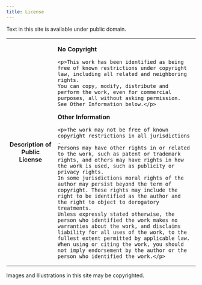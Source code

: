 ```yaml
---
title: License
---
```

<p>Text in this site is available under public domain.</p>
<table>
  <th>Description of Public License</th>
  <td>
    
<strong>No Copyright</strong>

    <p>This work has been identified as being free of known restrictions under copyright law, including all related and neighboring rights.
    You can copy, modify, distribute and perform the work, even for commercial purposes, all without asking permission. See Other Information below.</p>

<strong>Other Information</strong>

    <p>The work may not be free of known copyright restrictions in all jurisdictions .
    Persons may have other rights in or related to the work, such as patent or trademark rights, and others may have rights in how the work is used, such as publicity or privacy rights.
    In some jurisdictions moral rights of the author may persist beyond the term of copyright. These rights may include the right to be identified as the author and the right to object to derogatory treatments.
    Unless expressly stated otherwise, the person who identified the work makes no warranties about the work, and disclaims liability for all uses of the work, to the fullest extent permitted by applicable law.
    When using or citing the work, you should not imply endorsement by the author or the person who identified the work.</p>

  </td>
</table>

<p>Images and Illustrations in this site may be copyrighted.</p>
